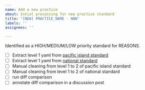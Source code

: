 ```yaml
---
name: Add a new practice
about: Intial processing for new practice standard
title: "[NEW] PRACTICE_NAME - NNN"
labels: ''
assignees: ''

---
```


Identified as a HIGH/MEDIUM/LOW priority standard for REASONS.

- [ ] Extract level 1 yaml from [pacific island standard](LINKTO.pdf)
- [ ] Extract level 1 yaml from [national standard](LINKTO.pdf)
- [ ] Manual cleaning from level 1 to 2 of pacific island standard
- [ ] Manual cleaning from level 1 to 2 of national standard
- [ ] run diff comparison
- [ ] annotate diff comparison in a discussion post

